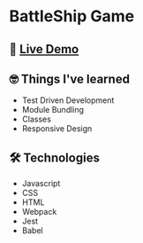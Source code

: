 # BattleShip Game

## 🧪 [Live Demo](https://viadsss.github.io/Battleships/)

## 🤓 Things I've learned
- Test Driven Development
- Module Bundling 
- Classes 
- Responsive Design

## 🛠️ Technologies
- Javascript
- CSS
- HTML
- Webpack
- Jest
- Babel